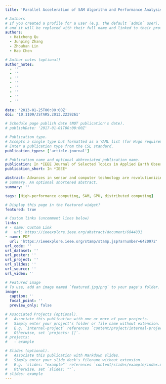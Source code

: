 ```yaml
---
title: 'Parallel Acceleration of SAM Algorithm and Performance Analysis'

# Authors
# If you created a profile for a user (e.g. the default `admin` user), write the username (folder name) here
# and it will be replaced with their full name and linked to their profile.
authors:
  - Haicheng Qu
  - Junping Zhang
  - Zhouhan Lin
  - Hao Chen

# Author notes (optional)
author_notes:
  - ''
  - ''
  - ''
  - ''
  - ''
  - ''
  - ''
  - ''

date: '2013-01-25T00:00:00Z'
doi: '10.1109/JSTARS.2013.2239261'

# Schedule page publish date (NOT publication's date).
# publishDate: '2017-01-01T00:00:00Z'

# Publication type.
# Accepts a single type but formatted as a YAML list (for Hugo requirements).
# Enter a publication type from the CSL standard.
publication_types: ['article-journal']

# Publication name and optional abbreviated publication name.
publication: In *IEEE Journal of Selected Topics in Applied Earth Observations and Remote Sensing*
publication_short: In *IEEE*

abstract: Advances in sensor and computer technology are revolutionizing the way that remote sensing data with hundreds or even thousands of channels for the same area on the surface of the earth is collected, managed and analyzed. In this paper, the classical Spectral Angle Mapper (SAM) algorithm, which is fit for parallel and distributed computing, is implemented by using Graphic Processing Units (GPU) and distributed cluster respectively to accelerate the computations. A quantitative performance comparison between Compute Unified Device Architecture (CUDA) and MATLAB platform is given by analyzing result of different parallel architectures' implementation of the same SAM algorithm. Especially for the property of GPU, this paper studied the balance between resource acquirement of each thread and the number of active blocks, and the impact of computational complexity on speedup. In addition, page-locked memory and stream are also introduced to make CPU and GPU work collaboratively. Moreover, we improved the SAM algorithm, in which several training samples are instead of a single one. Experimental results on hyperspectral data have shown that recognition result of the improved SAM algorithm is better than that only using single spectrum. On the other hand, the GPU parallel implementation achieves a higher speedup comparing with the multithread CPU counterpart. And the asynchronous transfer function of CUDA covers the data transmission latency effectively, thus improves the devices' resource occupancy significantly.
# Summary. An optional shortened abstract.
summary: ''

tags: [High-performance computing, SAM, GPU, distributed computing]

# Display this page in the Featured widget?
featured: true

# Custom links (uncomment lines below)
links:
# - name: Custom Link
#   url: https://ieeexplore.ieee.org/abstract/document/6844831
- name: PDF
  url: 'https://ieeexplore.ieee.org/stamp/stamp.jsp?arnumber=6420972'
url_code: ''
url_dataset: ''
url_poster: ''
url_project: ''
url_slides: ''
url_source: ''
url_video: ''

# Featured image
# To use, add an image named `featured.jpg/png` to your page's folder.
image:
  caption: ''
  focal_point: ''
  preview_only: false

# Associated Projects (optional).
#   Associate this publication with one or more of your projects.
#   Simply enter your project's folder or file name without extension.
#   E.g. `internal-project` references `content/project/internal-project/index.md`.
#   Otherwise, set `projects: []`.
# projects:
#   - example

# Slides (optional).
#   Associate this publication with Markdown slides.
#   Simply enter your slide deck's filename without extension.
#   E.g. `slides: "example"` references `content/slides/example/index.md`.
#   Otherwise, set `slides: ""`.
# slides: example
---
```


<!-- # {{% callout note %}}
# Click the _Cite_ button above to demo the feature to enable visitors to import publication metadata into their reference management software.
# {{% /callout %}}

# {{% callout note %}}
# Create your slides in Markdown - click the _Slides_ button to check out the example.
# {{% /callout %}}

# Add the publication's **full text** or **supplementary notes** here. You can use rich formatting such as including [code, math, and images](https://docs.hugoblox.com/content/writing-markdown-latex/). -->
